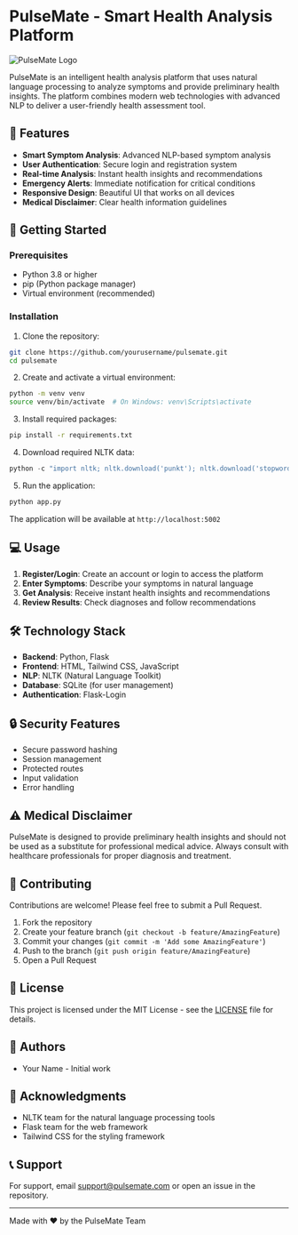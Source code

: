 # PulseMate - Smart Health Analysis Platform

![PulseMate Logo](https://raw.githubusercontent.com/yourusername/pulsemate/main/static/logo.png)

PulseMate is an intelligent health analysis platform that uses natural language processing to analyze symptoms and provide preliminary health insights. The platform combines modern web technologies with advanced NLP to deliver a user-friendly health assessment tool.

## 🌟 Features

- **Smart Symptom Analysis**: Advanced NLP-based symptom analysis
- **User Authentication**: Secure login and registration system
- **Real-time Analysis**: Instant health insights and recommendations
- **Emergency Alerts**: Immediate notification for critical conditions
- **Responsive Design**: Beautiful UI that works on all devices
- **Medical Disclaimer**: Clear health information guidelines

## 🚀 Getting Started

### Prerequisites

- Python 3.8 or higher
- pip (Python package manager)
- Virtual environment (recommended)

### Installation

1. Clone the repository:
```bash
git clone https://github.com/yourusername/pulsemate.git
cd pulsemate
```

2. Create and activate a virtual environment:
```bash
python -m venv venv
source venv/bin/activate  # On Windows: venv\Scripts\activate
```

3. Install required packages:
```bash
pip install -r requirements.txt
```

4. Download required NLTK data:
```python
python -c "import nltk; nltk.download('punkt'); nltk.download('stopwords'); nltk.download('wordnet'); nltk.download('averaged_perceptron_tagger')"
```

5. Run the application:
```bash
python app.py
```

The application will be available at `http://localhost:5002`

## 💻 Usage

1. **Register/Login**: Create an account or login to access the platform
2. **Enter Symptoms**: Describe your symptoms in natural language
3. **Get Analysis**: Receive instant health insights and recommendations
4. **Review Results**: Check diagnoses and follow recommendations

## 🛠️ Technology Stack

- **Backend**: Python, Flask
- **Frontend**: HTML, Tailwind CSS, JavaScript
- **NLP**: NLTK (Natural Language Toolkit)
- **Database**: SQLite (for user management)
- **Authentication**: Flask-Login

## 🔒 Security Features

- Secure password hashing
- Session management
- Protected routes
- Input validation
- Error handling

## ⚠️ Medical Disclaimer

PulseMate is designed to provide preliminary health insights and should not be used as a substitute for professional medical advice. Always consult with healthcare professionals for proper diagnosis and treatment.

## 🤝 Contributing

Contributions are welcome! Please feel free to submit a Pull Request.

1. Fork the repository
2. Create your feature branch (`git checkout -b feature/AmazingFeature`)
3. Commit your changes (`git commit -m 'Add some AmazingFeature'`)
4. Push to the branch (`git push origin feature/AmazingFeature`)
5. Open a Pull Request

## 📝 License

This project is licensed under the MIT License - see the [LICENSE](LICENSE) file for details.

## 👥 Authors

- Your Name - Initial work

## 🙏 Acknowledgments

- NLTK team for the natural language processing tools
- Flask team for the web framework
- Tailwind CSS for the styling framework

## 📞 Support

For support, email support@pulsemate.com or open an issue in the repository.

---

Made with ❤️ by the PulseMate Team 